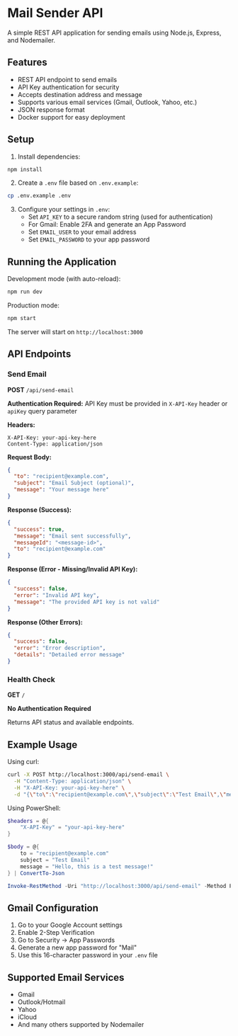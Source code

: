 # Mail Sender API

A simple REST API application for sending emails using Node.js, Express, and Nodemailer.

## Features

- REST API endpoint to send emails
- API Key authentication for security
- Accepts destination address and message
- Supports various email services (Gmail, Outlook, Yahoo, etc.)
- JSON response format
- Docker support for easy deployment

## Setup

1. Install dependencies:

```bash
npm install
```

2. Create a `.env` file based on `.env.example`:

```bash
cp .env.example .env
```

3. Configure your settings in `.env`:
   - Set `API_KEY` to a secure random string (used for authentication)
   - For Gmail: Enable 2FA and generate an App Password
   - Set `EMAIL_USER` to your email address
   - Set `EMAIL_PASSWORD` to your app password

## Running the Application

Development mode (with auto-reload):

```bash
npm run dev
```

Production mode:

```bash
npm start
```

The server will start on `http://localhost:3000`

## API Endpoints

### Send Email

**POST** `/api/send-email`

**Authentication Required:** API Key must be provided in `X-API-Key` header or `apiKey` query parameter

**Headers:**

```
X-API-Key: your-api-key-here
Content-Type: application/json
```

**Request Body:**

```json
{
  "to": "recipient@example.com",
  "subject": "Email Subject (optional)",
  "message": "Your message here"
}
```

**Response (Success):**

```json
{
  "success": true,
  "message": "Email sent successfully",
  "messageId": "<message-id>",
  "to": "recipient@example.com"
}
```

**Response (Error - Missing/Invalid API Key):**

```json
{
  "success": false,
  "error": "Invalid API key",
  "message": "The provided API key is not valid"
}
```

**Response (Other Errors):**

```json
{
  "success": false,
  "error": "Error description",
  "details": "Detailed error message"
}
```

### Health Check

**GET** `/`

**No Authentication Required**

Returns API status and available endpoints.

## Example Usage

Using curl:

```bash
curl -X POST http://localhost:3000/api/send-email \
  -H "Content-Type: application/json" \
  -H "X-API-Key: your-api-key-here" \
  -d "{\"to\":\"recipient@example.com\",\"subject\":\"Test Email\",\"message\":\"Hello, this is a test message!\"}"
```

Using PowerShell:

```powershell
$headers = @{
    "X-API-Key" = "your-api-key-here"
}

$body = @{
    to = "recipient@example.com"
    subject = "Test Email"
    message = "Hello, this is a test message!"
} | ConvertTo-Json

Invoke-RestMethod -Uri "http://localhost:3000/api/send-email" -Method POST -Body $body -ContentType "application/json" -Headers $headers
```

## Gmail Configuration

1. Go to your Google Account settings
2. Enable 2-Step Verification
3. Go to Security → App Passwords
4. Generate a new app password for "Mail"
5. Use this 16-character password in your `.env` file

## Supported Email Services

- Gmail
- Outlook/Hotmail
- Yahoo
- iCloud
- And many others supported by Nodemailer
